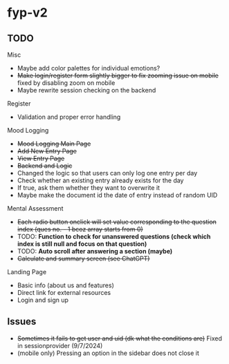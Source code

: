 # fyp-v2
 
## TODO
Misc 
- Maybe add color palettes for individual emotions?
- ~~Make login/register form slightly bigger to fix zooming issue on mobile~~ fixed by disabling zoom on mobile
- Maybe rewrite session checking on the backend

Register
- Validation and proper error handling

Mood Logging
- ~~Mood Logging Main Page~~
- ~~Add New Entry Page~~
- ~~View Entry Page~~
- ~~Backend and Logic~~
- Changed the logic so that users can only log one entry per day
- Check whether an existing entry already exists for the day
- If true, ask them whether they want to overwrite it
- Maybe make the document id the date of entry instead of random UID

Mental Assessment
- ~~Each radio button onclick will set value corresponding to the question index (ques no. - 1 bcoz array starts from 0)~~
- TODO: **Function to check for unanswered questions (check which index is still null and focus on that question)**
- TODO: **Auto scroll after answering a section (maybe)**
- ~~Calculate and summary screen (see ChatGPT)~~

Landing Page
- Basic info (about us and features)
- Direct link for external resources
- Login and sign up

## Issues
- ~~Sometimes it fails to get user and uid (dk what the conditions are)~~ Fixed in sessionprovider (9/7/2024)
- (mobile only) Pressing an option in the sidebar does not close it